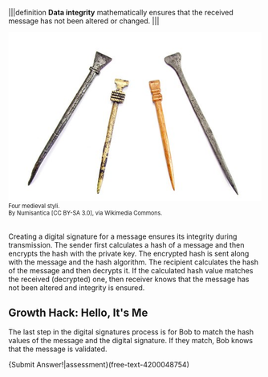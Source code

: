 |||definition 
**Data integrity** mathematically ensures that the received message has not been altered or changed. 
|||

<figure class="snippetimg" style="margin: 0 auto;width:100%">
  <img src=".guides/img/Stylus.jpg" alt="https://commons.wikimedia.org/wiki/File% A forest of for sale signs in Oughtibridge UK.By Infrogmation of New Orleans [CC BY 2.0], via Wikimedia Commons">
  <figcaption style="font-size: 0.8em; text-align: left;"> Four  medieval styli. 
  </br>
By Numisantica [CC BY-SA 3.0], via Wikimedia Commons.</figcaption>
</figure>
<br>

Creating a digital signature for a message ensures its integrity during transmission. The sender first calculates a hash of a message and then encrypts the hash with the private key. The encrypted hash is sent along with the message and the hash algorithm. The recipient calculates the hash of the message and then decrypts it. If the calculated hash value matches the received (decrypted) one, then receiver knows that the message has not been altered and integrity is ensured. 
 


## Growth Hack: Hello, It's Me
The last step in the digital signatures process is for Bob to match the hash values of the message and the digital signature. If they match, Bob knows that the message is validated. 

 


{Submit Answer!|assessment}(free-text-4200048754)

